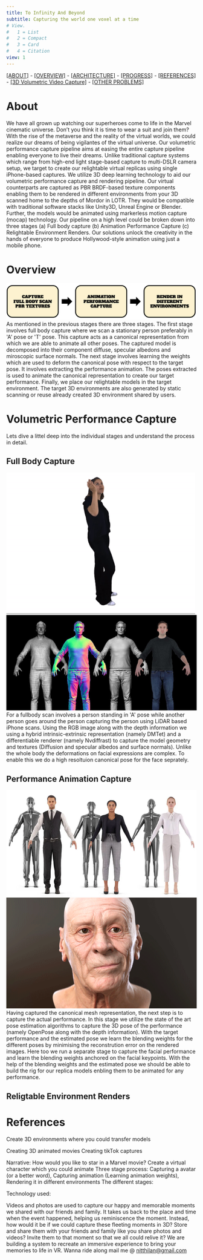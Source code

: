 ```yaml
---
title: To Infinity And Beyond
subtitle: Capturing the world one voxel at a time
# View.
#   1 = List
#   2 = Compact
#   3 = Card
#   4 = Citation
view: 1
---
```


[[ABOUT]](#about) - [[OVERVIEW]](#overview) - [[ARCHITECTURE]](#volumetric-performance-capture) - [[PROGRESS]](#progress) - [[REFERENCES]](#references) - [[3D Volumetric Video Capture]](/vol_vid_cap/) - [[OTHER PROBLEMS]](/other_problems/)

# About

We have all grown up watching our superheroes come to life in the Marvel cinematic universe. Don’t you think it is time to wear a suit and join them? With the rise of the metaverse and the reality of the virtual worlds, we could realize our dreams of being vigilantes of the virtual universe. Our volumetric performance capture pipeline aims at easing the entire capture pipeline enabling everyone to live their dreams. Unlike traditional capture systems which range from high-end light stage-based capture to multi-DSLR camera setup, we target to create our relightable virtual replicas using single iPhone-based captures. We utilize 3D deep learning technology to aid our volumetric performance capture and rendering pipeline. Our virtual counterparts are captured as PBR BRDF-based texture components enabling them to be rendered in different environments from your 3D scanned home to the depths of Mordor in LOTR. They would be compatible with traditional software stacks like Unity3D, Unreal Engine or Blender.
Further, the models would be animated using markerless motion capture (mocap) technology. Our pipeline on a high level could be broken down into three stages (a) Full body capture (b) Animation Performance Capture (c) Relightable Environment Renders. Our solutions unlock the creativity in the hands of everyone to produce Hollywood-style animation using just a mobile phone.

# Overview
![screen reader text](pipeline.png "Pipeline")
As mentioned in the previous stages there are three stages. The first stage involves full body capture where we scan a stationary person preferably in 'A' pose or 'T' pose. This capture acts as a canonical representation from which we are able to animate all other poses. The captured model is decomposed into their component diffuse, specular albedons and miroscopic surface normals. The next stage involves learning the weights which are used to deform the canonical pose with respect to the target pose. It involves extracting the performance animation. The poses extracted is used to animate the canonical representation to create our target performance. Finally, we place our relightable models in the target environment. The target 3D environments are also generated by static scanning or reuse already created 3D environment shared by users.

# Volumetric Performance Capture
Lets dive a littel deep into the individual stages and understand the process in detail. 
## Full Body Capture
![screen reader text](scanbody.gif "Scanning Process")
![screen reader text](fullbodyscan.jpeg "Full body scan")
For a fullbody scan involves a person standing in 'A' pose while another person goes around the person capturing the person using LiDAR based iPhone scans. Using the RGB image along with the depth information we using a hybrid intrinsic-extrinsic representation (namely DMTet) and a differentiable renderer (namely Nvdiffrast) to capture the model geometry and textures (Diffusion and specular albedos and surface normals). Unlike the whole body the deformations on facial expressions are complex. To enable this we do a high resoltuion canonical pose for the face seprately.

## Performance Animation Capture
![screen reader text](fullbody_rig.webp "Fullbody animation rig")
![screen reader text](face_rigging.gif "Face performace capture")
Having captured the canonical mesh representation, the next step is to capture the actual performance. In this stage we utilize the state of the art pose estimation algorithms to capture the 3D pose of the performance (namely OpenPose along with the depth information). With the target performance and the estimated pose we learn the blending weights for the different poses by minimising the reconstrution error on the rendered images. Here too we run a separate stage to capture the facial performance and learn the blending weights anchored on the facial keypoints. With the help of the blending weights and the estimated pose we should be able to build the rig for our replica models enbling them to be animated for any performance.

## Religtable Environment Renders

# References



Create 3D environments where you could transfer models

Creating 3D animated movies
Creating tikTok captures

Narrative: How would you like to star in a Marvel movie? Create a virtual character which you could animate
Three stage process: Capturing a avatar (or a better word), Capturing animation (Learning animation weights), Rendering it in different environments
The different stages:

Technology used:




Videos and photos are used to capture our happy and memorable moments we shared with our friends and family. It takes us back to the place and time when the event happened, helping us reminiscence the moment. Instead, how would it be if we could capture these fleeting moments in 3D? Store and share them with your friends and family like you share photos and videos? Invite them to that moment so that we all could relive it? We are building a system to recreate an immersive experience to bring your memories to life in VR. Wanna ride along mail me @ nitthilan@gmail.com
